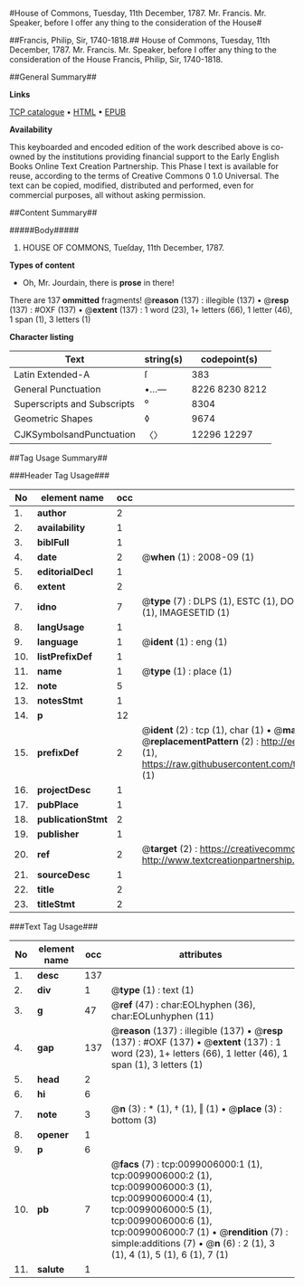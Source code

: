 #House of Commons, Tuesday, 11th December, 1787. Mr. Francis. Mr. Speaker, before I offer any thing to the consideration of the House#

##Francis, Philip, Sir, 1740-1818.##
House of Commons, Tuesday, 11th December, 1787. Mr. Francis. Mr. Speaker, before I offer any thing to the consideration of the House
Francis, Philip, Sir, 1740-1818.

##General Summary##

**Links**

[TCP catalogue](http://www.ota.ox.ac.uk/tcp/)  • 
[HTML](http://tei.it.ox.ac.uk/tcp/Texts-HTML/free/004/004775881.html)  • 
[EPUB](http://tei.it.ox.ac.uk/tcp/Texts-EPUB/free/004/004775881.epub)

**Availability**

This keyboarded and encoded edition of the
	       work described above is co-owned by the institutions
	       providing financial support to the Early English Books
	       Online Text Creation Partnership. This Phase I text is
	       available for reuse, according to the terms of Creative
	       Commons 0 1.0 Universal. The text can be copied,
	       modified, distributed and performed, even for
	       commercial purposes, all without asking permission.


##Content Summary##

#####Body#####

1. HOUSE OF COMMONS, Tueſday, 11th December, 1787.

**Types of content**

  * Oh, Mr. Jourdain, there is **prose** in there!

There are 137 **ommitted** fragments! 
 @__reason__ (137) : illegible (137)  •  @__resp__ (137) : #OXF (137)  •  @__extent__ (137) : 1 word (23), 1+ letters (66), 1 letter (46), 1 span (1), 3 letters (1)

**Character listing**


|Text|string(s)|codepoint(s)|
|---|---|---|
|Latin Extended-A|ſ|383|
|General Punctuation|•…—|8226 8230 8212|
|Superscripts             and Subscripts|⁰|8304|
|Geometric Shapes|◊|9674|
|CJKSymbolsandPunctuation|〈〉|12296 12297|

##Tag Usage Summary##

###Header Tag Usage###

|No|element name|occ|attributes|
|---|---|---|---|
|1.|__author__|2||
|2.|__availability__|1||
|3.|__biblFull__|1||
|4.|__date__|2| @__when__ (1) : 2008-09 (1)|
|5.|__editorialDecl__|1||
|6.|__extent__|2||
|7.|__idno__|7| @__type__ (7) : DLPS (1), ESTC (1), DOCNO (1), TCP (1), GALEDOCNO (1), CONTENTSET (1), IMAGESETID (1)|
|8.|__langUsage__|1||
|9.|__language__|1| @__ident__ (1) : eng (1)|
|10.|__listPrefixDef__|1||
|11.|__name__|1| @__type__ (1) : place (1)|
|12.|__note__|5||
|13.|__notesStmt__|1||
|14.|__p__|12||
|15.|__prefixDef__|2| @__ident__ (2) : tcp (1), char (1)  •  @__matchPattern__ (2) : ([0-9\-]+):([0-9IVX]+) (1), (.+) (1)  •  @__replacementPattern__ (2) : http://eebo.chadwyck.com/downloadtiff?vid=$1&page=$2 (1), https://raw.githubusercontent.com/textcreationpartnership/Texts/master/tcpchars.xml#$1 (1)|
|16.|__projectDesc__|1||
|17.|__pubPlace__|1||
|18.|__publicationStmt__|2||
|19.|__publisher__|1||
|20.|__ref__|2| @__target__ (2) : https://creativecommons.org/publicdomain/zero/1.0/ (1), http://www.textcreationpartnership.org/docs/. (1)|
|21.|__sourceDesc__|1||
|22.|__title__|2||
|23.|__titleStmt__|2||


###Text Tag Usage###

|No|element name|occ|attributes|
|---|---|---|---|
|1.|__desc__|137||
|2.|__div__|1| @__type__ (1) : text (1)|
|3.|__g__|47| @__ref__ (47) : char:EOLhyphen (36), char:EOLunhyphen (11)|
|4.|__gap__|137| @__reason__ (137) : illegible (137)  •  @__resp__ (137) : #OXF (137)  •  @__extent__ (137) : 1 word (23), 1+ letters (66), 1 letter (46), 1 span (1), 3 letters (1)|
|5.|__head__|2||
|6.|__hi__|6||
|7.|__note__|3| @__n__ (3) : * (1), † (1), ‖ (1)  •  @__place__ (3) : bottom (3)|
|8.|__opener__|1||
|9.|__p__|6||
|10.|__pb__|7| @__facs__ (7) : tcp:0099006000:1 (1), tcp:0099006000:2 (1), tcp:0099006000:3 (1), tcp:0099006000:4 (1), tcp:0099006000:5 (1), tcp:0099006000:6 (1), tcp:0099006000:7 (1)  •  @__rendition__ (7) : simple:additions (7)  •  @__n__ (6) : 2 (1), 3 (1), 4 (1), 5 (1), 6 (1), 7 (1)|
|11.|__salute__|1||
